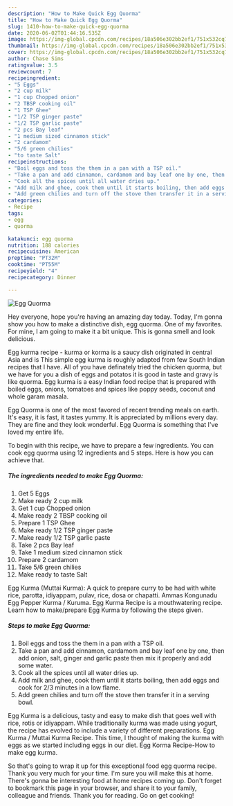 ```yaml
---
description: "How to Make Quick Egg Quorma"
title: "How to Make Quick Egg Quorma"
slug: 1410-how-to-make-quick-egg-quorma
date: 2020-06-02T01:44:16.535Z
image: https://img-global.cpcdn.com/recipes/18a506e302bb2ef1/751x532cq70/egg-quorma-recipe-main-photo.jpg
thumbnail: https://img-global.cpcdn.com/recipes/18a506e302bb2ef1/751x532cq70/egg-quorma-recipe-main-photo.jpg
cover: https://img-global.cpcdn.com/recipes/18a506e302bb2ef1/751x532cq70/egg-quorma-recipe-main-photo.jpg
author: Chase Sims
ratingvalue: 3.5
reviewcount: 7
recipeingredient:
- "5 Eggs"
- "2 cup milk"
- "1 cup Chopped onion"
- "2 TBSP cooking oil"
- "1 TSP Ghee"
- "1/2 TSP ginger paste"
- "1/2 TSP garlic paste"
- "2 pcs Bay leaf"
- "1 medium sized cinnamon stick"
- "2 cardamom"
- "5/6 green chilies"
- "to taste Salt"
recipeinstructions:
- "Boil eggs and toss the them in a pan with a TSP oil."
- "Take a pan and add cinnamon, cardamom and bay leaf one by one, then add onion, salt, ginger and garlic paste then mix it properly and add some water."
- "Cook all the spices until all water dries up."
- "Add milk and ghee, cook them until it starts boiling, then add eggs and cook for 2/3 minutes in a low flame."
- "Add green chilies and turn off the stove then transfer it in a serving bowl."
categories:
- Recipe
tags:
- egg
- quorma

katakunci: egg quorma 
nutrition: 188 calories
recipecuisine: American
preptime: "PT32M"
cooktime: "PT55M"
recipeyield: "4"
recipecategory: Dinner

---
```



![Egg Quorma](https://img-global.cpcdn.com/recipes/18a506e302bb2ef1/751x532cq70/egg-quorma-recipe-main-photo.jpg)

Hey everyone, hope you're having an amazing day today. Today, I'm gonna show you how to make a distinctive dish, egg quorma. One of my favorites. For mine, I am going to make it a bit unique. This is gonna smell and look delicious.

Egg kurma recipe - kurma or korma is a saucy dish originated in central Asia and is This simple egg kurma is roughly adapted from few South Indian recipes that I have. All of you have definately tried the chicken quorma, but we have for you a dish of eggs and potatos it is good in taste and gravy is like quorma. Egg kurma is a easy Indian food recipe that is prepared with boiled eggs, onions, tomatoes and spices like poppy seeds, coconut and whole garam masala.

Egg Quorma is one of the most favored of recent trending meals on earth. It's easy, it is fast, it tastes yummy. It is appreciated by millions every day. They are fine and they look wonderful. Egg Quorma is something that I've loved my entire life.


To begin with this recipe, we have to prepare a few ingredients. You can cook egg quorma using 12 ingredients and 5 steps. Here is how you can achieve that.

<!--inarticleads1-->

##### The ingredients needed to make Egg Quorma:

1. Get 5 Eggs
1. Make ready 2 cup milk
1. Get 1 cup Chopped onion
1. Make ready 2 TBSP cooking oil
1. Prepare 1 TSP Ghee
1. Make ready 1/2 TSP ginger paste
1. Make ready 1/2 TSP garlic paste
1. Take 2 pcs Bay leaf
1. Take 1 medium sized cinnamon stick
1. Prepare 2 cardamom
1. Take 5/6 green chilies
1. Make ready to taste Salt


Egg Kurma (Muttai Kurma): A quick to prepare curry to be had with white rice, parotta, idiyappam, pulav, rice, dosa or chapatti. Ammas Kongunadu Egg Pepper Kurma / Kuruma. Egg Kurma Recipe is a mouthwatering recipe. Learn how to make/prepare Egg Kurma by following the steps given. 

<!--inarticleads2-->

##### Steps to make Egg Quorma:

1. Boil eggs and toss the them in a pan with a TSP oil.
1. Take a pan and add cinnamon, cardamom and bay leaf one by one, then add onion, salt, ginger and garlic paste then mix it properly and add some water.
1. Cook all the spices until all water dries up.
1. Add milk and ghee, cook them until it starts boiling, then add eggs and cook for 2/3 minutes in a low flame.
1. Add green chilies and turn off the stove then transfer it in a serving bowl.


Egg Kurma is a delicious, tasty and easy to make dish that goes well with rice, rotis or idiyappam. While traditionally kurma was made using yogurt, the recipe has evolved to include a variety of different preparations. Egg Kurma / Muttai Kurma Recipe. This time, I thought of making the kurma with eggs as we started including eggs in our diet. Egg Korma Recipe-How to make egg kurma. 

So that's going to wrap it up for this exceptional food egg quorma recipe. Thank you very much for your time. I'm sure you will make this at home. There's gonna be interesting food at home recipes coming up. Don't forget to bookmark this page in your browser, and share it to your family, colleague and friends. Thank you for reading. Go on get cooking!
